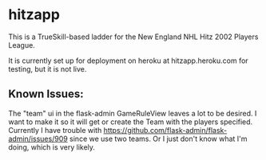 hitzapp
=======

This is a TrueSkill-based ladder for the New England NHL Hitz 2002 Players League. 

It is currently set up for deployment on heroku at hitzapp.heroku.com for testing, but it is not live.

Known Issues:
-------------

The "team" ui in the flask-admin GameRuleView leaves a lot to be desired. I want to make it so it will get or create the Team with the players specified. Currently I have trouble with https://github.com/flask-admin/flask-admin/issues/909 since we use two teams. Or I just don't know what I'm doing, which is very likely.